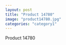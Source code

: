 ```yaml
---
layout: post
title: "Product 14780"
image: "product14780.jpg"
categories: "category1"
---
```

Product 14780
